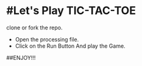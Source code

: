 #Let's Play TIC-TAC-TOE
====
clone or fork  the repo.
- Open the processing file.
- Click on the Run Button And play the Game.

##ENJOY!!!
